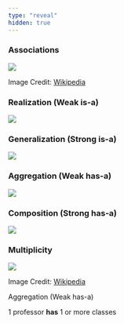 ```yaml
---
type: "reveal"
hidden: true
---
```

<section>
    <h3>Associations</h3>
    <img class="plain stretch" src="/images/410_5_arrows.svg">
    <p class="imagecredit">Image Credit: <a href="https://commons.wikimedia.org/w/index.php?title=File:Uml_classes_en.svg&oldid=451242951">Wikipedia</a></p>
</section>
<section>
    <h3>Realization (Weak is-a)</h3>
    <img class="plain stretch" src="/images/410_5_realization.svg">
</section>
<section>
    <h3>Generalization (Strong is-a)</h3>
    <img class="plain stretch" src="/images/410_5_generalization.svg">
</section>
<section>
    <h3>Aggregation (Weak has-a)</h3>
    <img class="plain stretch" src="/images/410_5_aggregation.svg">
</section>
<section>
    <h3>Composition (Strong has-a)</h3>
    <img class="plain stretch" src="/images/410_5_composition.svg">
</section>
<section>
    <h3>Multiplicity</h3>
    <img class="plain stretch" src="/images/410_5_professor.svg">
    <p class="imagecredit">Image Credit: <a href="https://commons.wikimedia.org/w/index.php?title=File:KP-UML-Aggregation-20060420.svg&oldid=485485512">Wikipedia</a></p>
    <p class="fragment">Aggregation (Weak has-a)</p>
    <p class="fragment">1 professor <b>has</b> 1 or more classes</p>
</section>